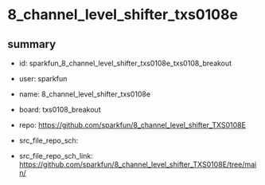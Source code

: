 # 8_channel_level_shifter_txs0108e
 
## summary 
* id: sparkfun_8_channel_level_shifter_txs0108e_txs0108_breakout
* user: sparkfun
* name: 8_channel_level_shifter_txs0108e
* board: txs0108_breakout
* repo: https://github.com/sparkfun/8_channel_level_shifter_TXS0108E



* src_file_repo_sch: 
* src_file_repo_sch_link: https://github.com/sparkfun/8_channel_level_shifter_TXS0108E/tree/main/




